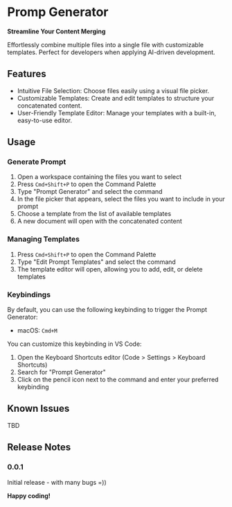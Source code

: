 # Promp Generator

**Streamline Your Content Merging**

Effortlessly combine multiple files into a single file with customizable templates. Perfect for developers when applying AI-driven development.

## Features

- Intuitive File Selection: Choose files easily using a visual file picker.
- Customizable Templates: Create and edit templates to structure your concatenated content.
- User-Friendly Template Editor: Manage your templates with a built-in, easy-to-use editor.

## Usage

### Generate Prompt

1. Open a workspace containing the files you want to select
2. Press `Cmd+Shift+P` to open the Command Palette
3. Type "Prompt Generator" and select the command
4. In the file picker that appears, select the files you want to include in your prompt
5. Choose a template from the list of available templates
6. A new document will open with the concatenated content

### Managing Templates

1. Press `Cmd+Shift+P` to open the Command Palette
2. Type "Edit Prompt Templates" and select the command
3. The template editor will open, allowing you to add, edit, or delete templates

### Keybindings

By default, you can use the following keybinding to trigger the Prompt Generator:

- macOS: `Cmd+M`

You can customize this keybinding in VS Code:

1. Open the Keyboard Shortcuts editor (Code > Settings > Keyboard Shortcuts)
2. Search for "Prompt Generator"
3. Click on the pencil icon next to the command and enter your preferred keybinding

## Known Issues

TBD

## Release Notes

### 0.0.1

Initial release - with many bugs =))

**Happy coding!**
